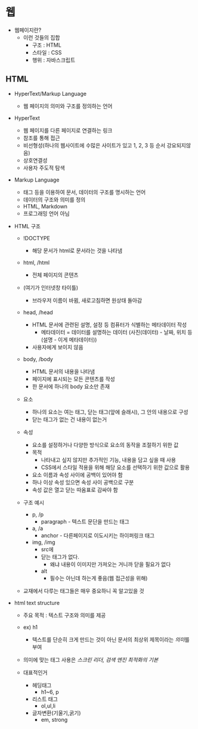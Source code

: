 # 웹
- 웹페이지란?
    * 이런 것들의 집합
        * 구조 : HTML
        * 스타일 : CSS
        * 행위 : 자바스크립트


## HTML
- HyperText/Markup Language
    * 웹 페이지의 의미와 구조를 정의하는 언어

- HyperText
    * 웹 페이지를 다른 페이지로 연결하는 링크
    * 참조를 통해 접근
    * 비선형성(하나의 웹사이트에 수많은 사이트가 있고 1, 2, 3 등 순서 강요되지않음)
    * 상호연결성
    * 사용자 주도적 탐색

- Markup Language
    * 태그 등을 이용하여 문서, 데이터의 구조를 명시하는 언어
    * 데이터의 구조와 의미를 정의
    * HTML, Markdown
    * 프로그래밍 언어 아님

- HTML 구조
    * !DOCTYPE 
        * 해당 문서가 html로 문서라는 것을 나타냄
    
    * html, /html
        * 전체 페이지의 콘텐츠

    * <tilte>  (여기가 인터넷창 타이틀) </title>
        * 브라우저 이름이 바뀜, 새로고침하면 원상태 돌아감

    * head, /head
        * HTML 문서에 관련된 설명, 설정 등 컴퓨터가 식별하는 메타데이터 작성
            * 메타데이터 = 데이터를 설명하는 데이터 (사진(데이터) - 날짜, 위치 등(설명 - 이게 메타데이터))
        * 사용자에게 보이지 않음

    * body, /body
        * HTML 문서의 내용을 나타냄
        * 페이지에 표시되는 모든 콘텐츠를 작성
        * 한 문서에 하나의 body 요소만 존재
    
    * 요소
        * 하나의 요소는 여는 태그, 닫는 태그(앞에 슬래시), 그 안의 내용으로 구성
        * 닫는 태그가 없는 건 내용이 없는거
    
    * 속성
        * 요소를 설정하거나 다양한 방식으로 요소의 동작을 조절하기 위한 값
        * 목적
            * 나타내고 싶지 않지만 추가적인 기능, 내용을 담고 싶을 때 사용
            * CSS에서 스타일 적용을 위해 해당 요소를 선택하기 위한 값으로 활용
        * 요소 이름과 속성 사이에 공백이 있어야 함
        * 하나 이상 속성 있으면 속성 사이 공백으로 구분
        * 속성 값은 열고 닫는 따옴표로 감싸야 함

    * 구조 예시
        * p, /p
            * paragraph - 텍스트 문단을 만드는 태그
        * a, /a
            * anchor - 다른페이지로 이도시키는 하이퍼링크 태그
        * img, /img
            * src에 
            * 닫는 태그가 없다.
                * 왜냐 내용이 이미지만 가져오는 거니까 닫을 필요가 없다
            * alt
                * 필수는 아닌데 하는게 좋음(웹 접근성을 위해)
    
    * 교재에서 다루는 태그들은 매우 중요하니 꼭 알고있을 것

- html text structure
    * 주요 목적 : 텍스트 구조와 의미를 제공
    * ex) h1
        * 텍스트를 단순히 크게 만드는 것이 아닌 문서의 최상위 제목이라는 *의미*를 부여
    * 의미에 맞는 태그 사용은 *스크린 리더, 검색 엔진 최적화의 기본*

    * 대표적인거
        * 헤딩태그
            * h1~6, p
        * 리스트 태그
            * ol,ul,li
        * 글자변환(기울기,굵기)
            * em, strong

        